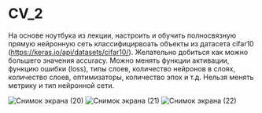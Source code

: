 # CV_2
На основе ноутбука из лекции, настроить и обучить полносвязную прямую нейронную сеть классифицирвоать объекты из датасета cifar10 (https://keras.io/api/datasets/cifar10/). Желательно добиться как можно большего значения accuracy. Можно менять функции активации, функцию ошибки (loss), типы слоев, количество нейронов в слоях, количество слоев, оптимизаторы, количество эпох и т.д. Нельзя менять метрику и тип нейронной сети.


![Снимок экрана (20)](https://github.com/Limonchie/CV_2/assets/79044736/ed6febe8-33f6-4879-b9c4-cae0e9bd13c5)
![Снимок экрана (21)](https://github.com/Limonchie/CV_2/assets/79044736/32bfe429-cb3b-4f6e-a939-f9694f439fd2)
![Снимок экрана (22)](https://github.com/Limonchie/CV_2/assets/79044736/e3471395-97a6-4a9e-94e6-c2dadc1b9ebc)
